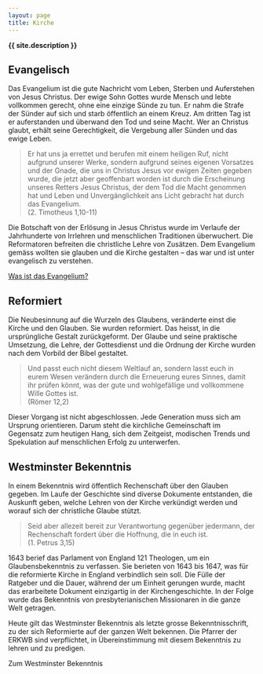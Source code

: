 ```yaml
---
layout: page
title: Kirche
---
```


**{{ site.description }}**

## Evangelisch

Das Evangelium ist die gute Nachricht vom Leben, Sterben und Auferstehen von Jesus Christus. Der ewige Sohn Gottes wurde Mensch und lebte vollkommen gerecht, ohne eine einzige Sünde zu tun. Er nahm die Strafe der Sünder auf sich und starb öffentlich an einem Kreuz. Am dritten Tag ist er auferstanden und überwand den Tod und seine Macht. Wer an Christus glaubt, erhält seine Gerechtigkeit, die Vergebung aller Sünden und das ewige Leben.

> Er hat uns ja errettet und berufen mit einem heiligen Ruf, nicht aufgrund unserer Werke, sondern aufgrund seines eigenen Vorsatzes und der Gnade, die uns in Christus Jesus vor ewigen Zeiten gegeben wurde, die jetzt aber geoffenbart worden ist durch die Erscheinung unseres Retters Jesus Christus, der dem Tod die Macht genommen hat und Leben und Unvergänglichkeit ans Licht gebracht hat durch das Evangelium.  
> (2. Timotheus 1,10-11)

Die Botschaft von der Erlösung in Jesus Christus wurde im Verlaufe der Jahrhunderte von Irrlehren und menschlichen Traditionen überwuchert. Die Reformatoren befreiten die christliche Lehre von Zusätzen. Dem Evangelium gemäss wollten sie glauben und die Kirche gestalten – das war und ist unter evangelisch zu verstehen.

[Was ist das Evangelium?](evangelium.html)

## Reformiert

Die Neubesinnung auf die Wurzeln des Glaubens, veränderte einst die Kirche und den Glauben. Sie wurden reformiert. Das heisst, in die ursprüngliche Gestalt zurückgeformt. Der Glaube und seine praktische Umsetzung, die Lehre, der Gottesdienst und die Ordnung der Kirche wurden nach dem Vorbild der Bibel gestaltet.

> Und passt euch nicht diesem Weltlauf an, sondern lasst euch in eurem Wesen verändern durch die Erneuerung eures Sinnes, damit ihr prüfen könnt, was der gute und wohlgefällige und vollkommene Wille Gottes ist.  
> (Römer 12,2)

Dieser Vorgang ist nicht abgeschlossen. Jede Generation muss sich am Ursprung orientieren. Darum steht die kirchliche Gemeinschaft im Gegensatz zum heutigen Hang, sich dem Zeitgeist, modischen Trends und Spekulation auf menschlichen Erfolg zu unterwerfen.


## Westminster Bekenntnis

In einem Bekenntnis wird öffentlich Rechenschaft über den Glauben gegeben. Im Laufe der Geschichte sind diverse Dokumente entstanden, die Auskunft geben, welche Lehren von der Kirche verkündigt werden und worauf sich der christliche Glaube stützt.

> Seid aber allezeit bereit zur Verantwortung gegenüber jedermann, der Rechenschaft fordert über die Hoffnung, die in euch ist.  
> (1. Petrus 3,15)

1643 berief das Parlament von England 121 Theologen, um ein Glaubensbekenntnis zu verfassen. Sie berieten von 1643 bis 1647, was für die reformierte Kirche in England verbindlich sein soll. Die Fülle der Ratgeber und die Dauer, während der um Einheit gerungen wurde, macht das erarbeitete Dokument einzigartig in der Kirchengeschichte. In der Folge wurde das Bekenntnis von presbyterianischen Missionaren in die ganze Welt getragen.

Heute gilt das Westminster Bekenntnis als letzte grosse Bekenntnisschrift, zu der sich Reformierte auf der ganzen Welt bekennen. Die Pfarrer der ERKWB sind verpflichtet, in Übereinstimmung mit diesem Bekenntnis zu lehren und zu predigen.

Zum Westminster Bekenntnis
